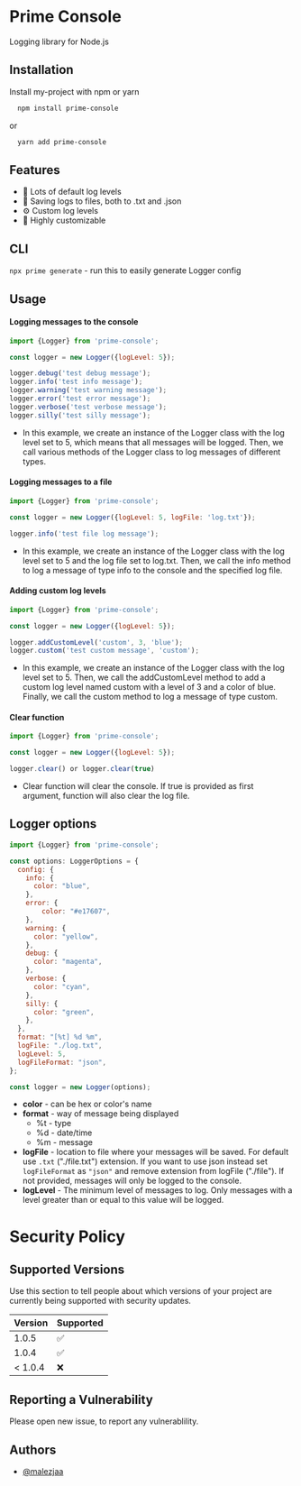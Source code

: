 
# Prime Console

Logging library for Node.js

## Installation

Install my-project with npm or yarn

```bash
  npm install prime-console
```
or
```bash
  yarn add prime-console
```

## Features

- 📁 Lots of default log levels
- 📄 Saving logs to files, both to .txt and .json
- ⚙️ Custom log levels
- 🔨 Highly customizable

## CLI
```npx prime generate``` - run this to easily generate Logger config
 
## Usage

#### Logging messages to the console

```javascript
import {Logger} from 'prime-console';

const logger = new Logger({logLevel: 5});

logger.debug('test debug message');
logger.info('test info message');
logger.warning('test warning message');
logger.error('test error message');
logger.verbose('test verbose message');
logger.silly('test silly message');
```
- In this example, we create an instance of the Logger class with the log level set to 5, which means that all messages will be logged. Then, we call various methods of the Logger class to log messages of different types.

#### Logging messages to a file

```javascript
import {Logger} from 'prime-console';

const logger = new Logger({logLevel: 5, logFile: 'log.txt'});

logger.info('test file log message');
```

- In this example, we create an instance of the Logger class with the log level set to 5 and the log file set to log.txt. Then, we call the info method to log a message of type info to the console and the specified log file.

#### Adding custom log levels

```js
import {Logger} from 'prime-console';

const logger = new Logger({logLevel: 5});

logger.addCustomLevel('custom', 3, 'blue');
logger.custom('test custom message', 'custom');
```

- In this example, we create an instance of the Logger class with the log level set to 5. Then, we call the addCustomLevel method to add a custom log level named custom with a level of 3 and a color of blue. Finally, we call the custom method to log a message of type custom.

#### Clear function

```js
import {Logger} from 'prime-console';

const logger = new Logger({logLevel: 5});

logger.clear() or logger.clear(true)
```

- Clear function will clear the console. If true is provided as first argument, function will also clear the log file.
## Logger options

```js
import {Logger} from 'prime-console';

const options: LoggerOptions = {
  config: {
    info: {
      color: "blue",
    },
    error: {
        color: "#e17607",
    },
    warning: {
      color: "yellow",
    },
    debug: {
      color: "magenta",
    },
    verbose: {
      color: "cyan",
    },
    silly: {
      color: "green",
    },
  },
  format: "[%t] %d %m",
  logFile: "./log.txt",
  logLevel: 5,
  logFileFormat: "json",
};

const logger = new Logger(options);
```

- **color** - can be hex or color's name
- **format** - way of message being displayed
  - %t - type
  - %d - date/time
  - %m - message
- **logFile** - location to file where your messages will be saved. For default use `.txt` ("./file.txt") extension. If you want to use json instead set `logFileFormat` as `"json"` and remove extension from logFile ("./file"). If not provided, messages will only be logged to the console.
- **logLevel** - The minimum level of messages to log. Only messages with a level greater than or equal to this value will be logged.

# Security Policy

## Supported Versions

Use this section to tell people about which versions of your project are
currently being supported with security updates.

| Version | Supported          |
| ------- | ------------------ |
| 1.0.5   | :white_check_mark: |
| 1.0.4   | :white_check_mark: |
| < 1.0.4   | :x:                |

## Reporting a Vulnerability

Please open new issue, to report any vulnerablility.

## Authors

- [@malezjaa](https://www.github.com/malezjaa)

